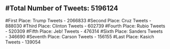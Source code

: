 #Total Number of Tweets: 5196124 
---
#First Place: Trump Tweets - 2066833
#Second Place: Cruz Tweets - 888030
#Third Place: Clinton Tweets - 602739
#Fourth Place: Rubio Tweets - 520309
#Fifth Place: Jeb! Tweets - 476314
#Sixth Place: Sanders Tweets - 346690
#Seventh Place: Carson Tweets - 156155
#Last Place: Kasich Tweets - 139054

